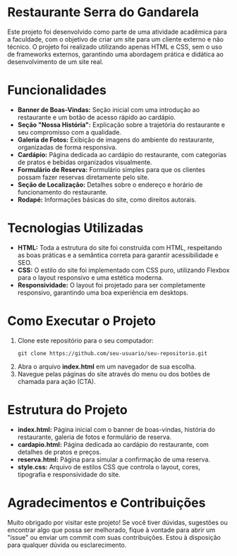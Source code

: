 <h1><b>Restaurante Serra do Gandarela</b></h1>

<p>Este projeto foi desenvolvido como parte de uma atividade acadêmica para a faculdade, com o objetivo de criar um site para um cliente externo e não técnico. O projeto foi realizado utilizando apenas HTML e CSS, sem o uso de frameworks externos, garantindo uma abordagem prática e didática ao desenvolvimento de um site real.</p>

<h1><b>Funcionalidades</b></h1>

<ul>
    <li><b>Banner de Boas-Vindas:</b> Seção inicial com uma introdução ao restaurante e um botão de acesso rápido ao cardápio.</li>
    <li><b>Seção "Nossa História":</b> Explicação sobre a trajetória do restaurante e seu compromisso com a qualidade.</li>
    <li><b>Galeria de Fotos:</b> Exibição de imagens do ambiente do restaurante, organizadas de forma responsiva.</li>
    <li><b>Cardápio:</b> Página dedicada ao cardápio do restaurante, com categorias de pratos e bebidas organizados visualmente.</li>
    <li><b>Formulário de Reserva:</b> Formulário simples para que os clientes possam fazer reservas diretamente pelo site.</li>
    <li><b>Seção de Localização:</b> Detalhes sobre o endereço e horário de funcionamento do restaurante.</li>
    <li><b>Rodapé:</b> Informações básicas do site, como direitos autorais.</li>
</ul>

<h1><b>Tecnologias Utilizadas</b></h1>

<ul>
    <li><b>HTML:</b> Toda a estrutura do site foi construída com HTML, respeitando as boas práticas e a semântica correta para garantir acessibilidade e SEO.</li>
    <li><b>CSS:</b> O estilo do site foi implementado com CSS puro, utilizando Flexbox para o layout responsivo e uma estética moderna.</li>
    <li><b>Responsividade:</b> O layout foi projetado para ser completamente responsivo, garantindo uma boa experiência em desktops.</li>
</ul>

<h1><b>Como Executar o Projeto</b></h1>

<ol>
    <li>Clone este repositório para o seu computador:</li>
    <pre><code>git clone https://github.com/seu-usuario/seu-repositorio.git</code></pre>
    <li>Abra o arquivo <b>index.html</b> em um navegador de sua escolha.</li>
    <li>Navegue pelas páginas do site através do menu ou dos botões de chamada para ação (CTA).</li>
</ol>

<h1><b>Estrutura do Projeto</b></h1>

<ul>
    <li><b>index.html:</b> Página inicial com o banner de boas-vindas, história do restaurante, galeria de fotos e formulário de reserva.</li>
    <li><b>cardapio.html:</b> Página dedicada ao cardápio do restaurante, com detalhes de pratos e preços.</li>
    <li><b>reserva.html:</b> Página para simular a confirmação de uma reserva.</li>
    <li><b>style.css:</b> Arquivo de estilos CSS que controla o layout, cores, tipografia e responsividade do site.</li>
</ul>

<h1><b>Agradecimentos e Contribuições</b></h1>

<p>Muito obrigado por visitar este projeto! Se você tiver dúvidas, sugestões ou encontrar algo que possa ser melhorado, fique à vontade para abrir um "issue" ou enviar um commit com suas contribuições. Estou à disposição para qualquer dúvida ou esclarecimento.</p>

